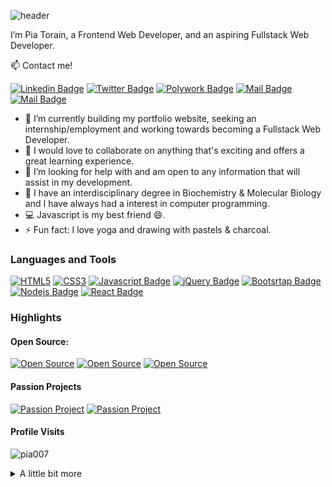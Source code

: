 <!-- Header -->
![header](https://capsule-render.vercel.app/api?type=waving&height=200&section=header&text=Hi%20👋,%20I'm%20Pia!&fontColor=ffffff&fontSize=70&color=timeGradient&animation=twinkling&)

I’m Pia Torain, a Frontend Web Developer, and an aspiring Fullstack Web Developer.

<!-- Contacts -->
:mailbox: Contact me!

[![Linkedin Badge](https://img.shields.io/badge/-Pia_Torain-0e76a8?style=for-the-badge&labelColor=black&logo=linkedin&logoColor=0e76a8)](https://www.linkedin.com/in/pia-torain-dev/) [![Twitter Badge](https://img.shields.io/badge/-@FeenixRizn-1ca0f1?style=for-the-badge&labelColor=black&logo=twitter&logoColor=1ca0f1&link=https://twitter.com/FeenixRizn)](https://twitter.com/FeenixRizn) [![Polywork Badge](https://img.shields.io/badge/-@FeenixRizn-e74c3c?style=for-the-badge&labelColor=black&logo=polywork&logoColor=e74c3c)](https://www.polywork.com/feenixrizn) [![Mail Badge](https://img.shields.io/badge/-Pia_Torain-9349c1?style=for-the-badge&labelColor=black&logo=gmail&logoColor=9349c1)](mailto:piatorain@yahoo.com) [![Mail Badge](https://img.shields.io/badge/-@mindfully_pia-bc2a8d?style=for-the-badge&labelColor=black&logo=instagram&logoColor=bc2a8d)](https://instagram.com/mindfully_pia) 

- 🔭 I’m currently building my portfolio website, seeking an internship/employment and working towards becoming a Fullstack Web Developer.
- 👯 I would love to collaborate on anything that's exciting and offers a great learning experience.
- 🤔 I’m looking for help with and am open to any information that will assist in my development.
- 💬 I have an interdisciplinary degree in Biochemistry & Molecular Biology and I have always had a interest in computer programming. 
- :computer: Javascript is my best friend 😄. 
- ⚡ Fun fact: I love yoga and drawing with pastels & charcoal.
   

<!-- [![Polywork](https://img.shields.io/badge/<SUBJECT>-<STATUS>-<COLOR>.svg)](https://shields.io/) -->


<!-- Skills -->
### Languages and Tools

 [![HTML5](https://img.shields.io/badge/-HTML5-E34C26?style=for-the-badge&labelColor=black&logo=HTML5&logoColor=E34C26)](#) [![CSS3](https://img.shields.io/badge/-CSS3-2965f1?style=for-the-badge&labelColor=black&logo=css3&logoColor=2965f1)](#) [![Javascript Badge](https://img.shields.io/badge/-Javascript-F0DB4F?style=for-the-badge&labelColor=black&logo=javascript&logoColor=F0DB4F)](#) [![jQuery Badge](https://img.shields.io/badge/-jQuery-0868AC?style=for-the-badge&labelColor=black&logo=jQuery&logoColor=0868AC)](#) [![Bootsrtap Badge](https://img.shields.io/badge/-Bootstrap-553C7B?style=for-the-badge&labelColor=black&logo=bootstrap&logoColor=553C7B)](#) [![Nodejs Badge](https://img.shields.io/badge/-Nodejs-3C873A?style=for-the-badge&labelColor=black&logo=node.js&logoColor=3C873A)](#) [![React Badge](https://img.shields.io/badge/-React-61DBFB?style=for-the-badge&labelColor=black&logo=react&logoColor=61DBFB)](#)

### Highlights
#### Open Source: 
  [![Open Source ](https://img.shields.io/badge/-Social_Media_App_1-53B6E0?style=for-the-badge&labelColor)](https://github.com/reskillamericans/SMA-Team-1) [![Open Source](https://img.shields.io/badge/-Social_Media_App_2-5DB040?style=for-the-badge&labelColor)](https://github.com/reskillamericans/SMA-Team-2) [![Open Source](https://img.shields.io/badge/-Social_Media_App_3-EE9062?style=for-the-badge&labelColor)](https://github.com/reskillamericans/SMA-Team-3) 
#### Passion Projects
  [![Passion Project](https://img.shields.io/badge/-JavaScript_Algorithms-8e06fd?style=for-the-badge&labelColor)](https://js-algorithms.com/) [![Passion Project](https://img.shields.io/badge/-Jubilee-FF0000?style=for-the-badge&labelColor)](https://pia007.github.io/Jubilee/)

#### Profile Visits
<p align="left"> <img src="https://komarev.com/ghpvc/?username=pia007&label=Profile%20views&color=0e75b6&style=flat" alt="pia007" /> 
</p>
<details>
<summary>
  A little bit more
</summary>

<br >

Building accessible, efficient and aesthetically pleasing websites is very important to me. I have always been an artist and coding allows me to add another medium to my palette. This journey is just beginning and I am committed to the learning process and looking forward to ride!

<!-- Stats -->
#### Statistics

  <!--START_SECTION:waka-->
```text
Week: 31 January, 2022 - 06 February, 2022

JavaScript   27 hrs 29 mins  ██████████████████████▒░░   89.00 % 
CSS          1 hr 58 mins    █▓░░░░░░░░░░░░░░░░░░░░░░░   06.38 % 
HTML         50 mins         ▓░░░░░░░░░░░░░░░░░░░░░░░░   02.72 % 
JSON         25 mins         ▒░░░░░░░░░░░░░░░░░░░░░░░░   01.35 % 
Other        6 mins          ░░░░░░░░░░░░░░░░░░░░░░░░░   00.32 % 
```
<!--END_SECTION:waka-->

#### Github Stats

<img align="left" src="https://github-readme-stats.vercel.app/api?username=pia007&&show_icons=true&locale=en&hide_border=true&count_private=true&include_all_commits=true&theme=github_dark" alt="pia007" />

<img align="left" src="https://github-readme-streak-stats.herokuapp.com/?user=pia007&&theme=github_dark&hide_border=true&background=0D1117&stroke=58A6FF&ring=58A6FF&fire=DD5E31&currStreakNum=C3D1D9&currStreakLabel=1F6FEB&sideNums=C3D1D9&dates=E4E2E2&sideLabels=1F6FEB" alt="pia007" />
</p>
<br>




   






